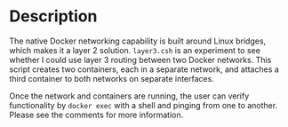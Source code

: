 # Description

The native Docker networking capability is built around Linux bridges, which
makes it a layer 2 solution.  `layer3.csh` is an experiment to see whether I
could use layer 3 routing between two Docker networks.  This script creates two
containers, each in a separate network, and attaches a third container to both
networks on separate interfaces.

Once the network and containers are running, the user can verify functionality
by `docker exec` with a shell and pinging from one to another.
Please see the comments for more information.

